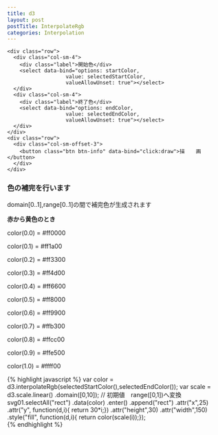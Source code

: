```yaml
---
title: d3
layout: post
postTitle: InterpolateRgb
categories: Interpolation
---
```


<div class="row">
  <div class="col-sm-4">
    <div id="ins01"></div>
  </div>
  <div class="col-sm-8">
    
    <div class="row">
      <div class="col-sm-4">
        <div class="label">開始色</div>
        <select data-bind="options: startColor,
                       value: selectedStartColor,
                       valueAllowUnset: true"></select>
      </div>
      <div class="col-sm-4">
        <div class="label">終了色</div>
        <select data-bind="options: endColor,
                       value: selectedEndColor,
                       valueAllowUnset: true"></select>
      </div>
    </div>
    <div class="row">
      <div class="col-sm-offset-3">
        <button class="btn btn-info" data-bind="click:draw">描  　画</button> 
      </div> 
    </div>
  </div>
</div>

### 色の補完を行います

domain[0..1],range[0..1]の間で補完色が生成されます

__赤から黄色のとき__

color(0.0) = #ff0000

color(0.1) = #ff1a00

color(0.2) = #ff3300

color(0.3) = #ff4d00

color(0.4) = #ff6600

color(0.5) = #ff8000

color(0.6) = #ff9900

color(0.7) = #ffb300

color(0.8) = #ffcc00

color(0.9) = #ffe500

color(1.0) = #ffff00

{% highlight javascript %}
var color = d3.interpolateRgb(selectedStartColor(),selectedEndColor());
var scale = d3.scale.linear()
                    .domain([0,10]); // 初期値　range([0,1])へ変換
svg01.selectAll("rect")
   .data(color)
   .enter()
   .append("rect")
   .attr("x",25)
   .attr("y", function(d,i){ return 30*i;})
   .attr("height",30)
   .attr("width",150)
   .style("fill", function(d,i){ return color(scale(i));});  
{% endhighlight %}
<script src="http://d3js.org/d3.v3.min.js" charset="utf-8"></script>
<script src="{{site.url}}/js/knockout-3.1.0.js" charset="utf-8"></script>
<script>
/**
  ApplicationViewModel
**/
function AppViewModel() {
  var width = 200,
  height = 30 * 11;


  var svg01 = d3.select("#ins01").append("svg")
    .attr("width", width)
    .attr("height", height);

  startColor = ['red','green', 'blue', 'yellow','aqua','lightgray','white','black'];
  endColor   = ['red','green', 'blue', 'yellow','aqua','lightgray','white','black'];
  selectedStartColor = ko.observable('red');
  selectedEndColor   = ko.observable('yellow');

  drawColors();
  
  /*************************************
    click event 
  **************************************/
  // 
  self.draw = function() {
    svg01.selectAll("rect").remove();
    
    drawColors();

  };

  function drawColors(){

    var color = d3.interpolateRgb(selectedStartColor(),selectedEndColor());
    var scale = d3.scale.linear()
                        .domain([0,10]); // 初期値　range([0,1])へ変換
    svg01.selectAll("rect")
       .data(color)
       .enter()
       .append("rect")
       .attr("x",25)
       .attr("y", function(d,i){ return 30*i;})
       .attr("height",30)
       .attr("width",150)
       .style("fill", function(d,i){ return color(scale(i));});  


  };
  
};

// Activates knockout.js
ko.applyBindings(new AppViewModel());

</script>